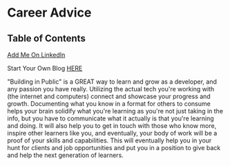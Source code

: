# Career Advice

## Table of Contents

[Add Me On LinkedIn](https://linkedin.com/in/djones20)

Start Your Own Blog [HERE](https://sidequests.onrender.com/Blog/2024/)

  "Building in Public" is a GREAT way to learn and grow as a developer, and any passion you have really. Utilizing the actual tech you're working with (the internet and computers) connect and showcase your progress and growth. Documenting what you know in a format for others to consume helps your brain solidify what you're learning as you're not just taking in the info, but you have to communicate what it actually is that you're learning and doing. It will also help you to get in touch with those who know more, inspire other learners like you, and eventually, your body of work will be a proof of your skills and capabilities. This will eventually help you in your hunt for clients and job opportunities and put you in a position to give back and help the next generation of learners.

<!-- 
Buying Domains, DNS, Webhosting
Freelancing Contracts and Invoicing Clients
Job and Contract Sourcing
 -->